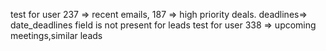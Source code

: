 test for user 237 => recent emails, 187 => high priority deals. deadlines=> date_deadlines field is not present for leads
test for user 338  => upcoming meetings,similar leads